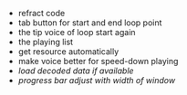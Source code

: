 
- refract code
- tab button for start and end loop point
- the tip voice of loop start again
- the playing list
- get resource automatically
- make voice better for speed-down playing
- *load decoded data if available*
- *progress bar adjust with width of window*
